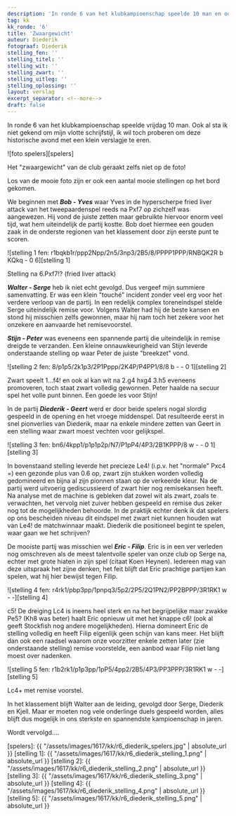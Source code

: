 ```yaml
---
description: 'In ronde 6 van het klubkampioenschap speelde 10 man en ook al sta ik niet gekend om mijn vlotte schrijfstijl, wil ik toch proberen om deze historische avond met een klein verslagje te eren.'
tag: kk
kk_ronde: '6'
title: 'Zwaargewicht'
auteur: Diederik
fotograaf: Diederik
stelling_fen: ''
stelling_titel: ''
stelling_wit: ''
stelling_zwart: ''
stelling_uitleg: ''
stelling_oplossing: ''
layout: verslag
excerpt_separator: <!--more-->
draft: false
---
```

In ronde 6 van het klubkampioenschap speelde vrijdag 10 man. Ook al sta ik niet gekend om mijn vlotte schrijfstijl, ik wil toch proberen om deze historische avond met een klein verslagje te eren.<!--more-->

![foto spelers][spelers]

Het "zwaargewicht" van de club geraakt zelfs niet op de foto!

Los van de mooie foto zijn er ook een aantal mooie stellingen op het bord gekomen.

We beginnen met **_Bob - Yves_** waar Yves in de hyperscherpe fried liver attack van het tweepaardenspel reeds na Pxf7 op zichzelf was aangewezen. Hij vond de juiste zetten maar gebruikte hiervoor enorm veel tijd, wat hem uiteindelijk de partij kostte. Bob doet hiermee een gouden zaak in de onderste regionen van het klassement door zijn eerste punt te scoren.

![stelling 1 fen: r1bqkb1r/ppp2Npp/2n5/3np3/2B5/8/PPPP1PPP/RNBQK2R b KQkq - 0 6][stelling 1]

Stelling na 6.Pxf7!? (fried liver attack)

**_Walter - Serge_** heb ik niet echt gevolgd. Dus vergeef mijn summiere samenvatting. Er was een klein "touché" incident zonder veel erg voor het verdere verloop van de partij. In een redelijk complex toreneindspel stelde Serge uiteindelijk remise voor. Volgens Walter had hij de beste kansen en stond hij misschien zelfs gewonnen, maar hij nam toch het zekere voor het onzekere en aanvaarde het remisevoorstel.

**_Stijn - Peter_** was eveneens een spannende partij die uiteindelijk in remise dreigde te verzanden. Een kleine onnauwkeurigheid van Stijn leverde onderstaande stelling op waar Peter de juiste "breekzet" vond.

![stelling 2 fen: 8/p1p5/2k1p3/2P1Pppp/2K4P/P4PP1/8/8 b - - 0 1][stelling 2]

Zwart speelt 1...f4! en ook al kan wit na 2.g4 hxg4 3.h5 eveneens promoveren, toch staat zwart volledig gewonnen. Peter haalde na secuur spel het volle punt binnen. Een goede les voor Stijn!

In de partij **_Diederik - Geert_** werd er door beide spelers nogal slordig gespeeld in de opening en het vroege middenspel. Dat resulteerde eerst in snel pionverlies van Diederik, maar na enkele mindere zetten van Geert in een stelling waar zwart moest vechten voor gelijkspel.

![stelling 3 fen: bn6/4kpp1/p1p1p2p/N7/P1pP4/4P3/2B1KPPP/8 w - - 0 1][stelling 3]

In bovenstaand stelling leverde het precieze Le4! (i.p.v. het "normale" Pxc4 =) een gezonde plus van 0.6 op, zwart zijn stukken worden volledig gedomineerd en bijna al zijn pionnen staan op de verkeerde kleur. Na de partij werd uitvoerig gediscussieerd of zwart hier nog remisekansen heeft. Na analyse met de machine is gebleken dat zowel wit als zwart, zoals te verwachten, het vervolg niet zuiver hebben gespeeld en remise dus zeker nog tot de mogelijkheden behoorde. In de praktijk echter denk ik dat spelers op ons bescheiden niveau dit eindspel met zwart niet kunnen houden wat van Le4! de matchwinnaar maakt. Diederik die positioneel begint te spelen, waar gaan we het schrijven?

De mooiste partij was misschien wel **_Eric - Filip_**. Eric is in een ver verleden nog omschreven als de meest talentvolle speler van onze club op Serge na, echter met grote hiaten in zijn spel (citaat Koen Heynen). Iedereen mag van deze uitspraak het zijne denken, het feit blijft dat Eric prachtige partijen kan spelen, wat hij hier bewijst tegen Filip.

![stelling 4 fen: r4rk1/pbp3pp/1pnpq3/5p2/2P5/2Q1PN2/PP2BPPP/3R1RK1 w - -][stelling 4]

c5! De dreiging Lc4 is ineens heel sterk en na het begrijpelijke maar zwakke Pe5? (Kh8 was beter) haalt Eric opnieuw uit met het knappe c6! (ook al geeft Stockfish nog andere mogelijkheden). Hierna domineert Eric de stelling volledig en heeft Filip eigenlijk geen schijn van kans meer. Het blijft dan ook een raadsel waarom onze voorzitter enkele zetten later (zie onderstaande stelling) remise voorstelde, een aanbod waar Filip niet lang moest over nadenken.

![stelling 5 fen: r1b2rk1/p1p3pp/1pP5/4pp2/2B5/4P3/PP3PPP/3R1RK1 w - -][stelling 5]

Lc4+ met remise voorstel.

In het klassement blijft Walter aan de leiding, gevolgd door Serge, Diederik en Kjell. Maar er moeten nog vele onderlinge duels gespeeld worden, alles blijft dus mogelijk in ons sterkste en spannendste kampioenschap in jaren.

Wordt vervolgd....

[spelers]: {{ "/assets/images/1617/kk/r6_diederik_spelers.jpg" | absolute_url }}
[stelling 1]: {{ "/assets/images/1617/kk/r6_diederik_stelling_1.png" | absolute_url }}
[stelling 2]: {{ "/assets/images/1617/kk/r6_diederik_stelling_2.png" | absolute_url }}
[stelling 3]: {{ "/assets/images/1617/kk/r6_diederik_stelling_3.png" | absolute_url }}
[stelling 4]: {{ "/assets/images/1617/kk/r6_diederik_stelling_4.png" | absolute_url }}
[stelling 5]: {{ "/assets/images/1617/kk/r6_diederik_stelling_5.png" | absolute_url }}
